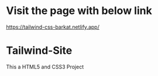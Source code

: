 # Visit the page with below link
https://tailwind-css-barkat.netlify.app/
# Tailwind-Site
This a HTML5 and CSS3 Project
